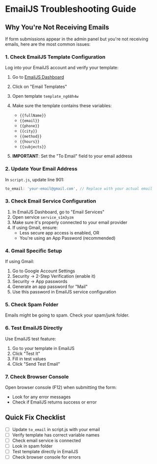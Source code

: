 # EmailJS Troubleshooting Guide

## Why You're Not Receiving Emails

If form submissions appear in the admin panel but you're not receiving emails, here are the most common issues:

### 1. **Check EmailJS Template Configuration**

Log into your EmailJS account and verify your template:

1. Go to [EmailJS Dashboard](https://dashboard.emailjs.com/)
2. Click on "Email Templates"
3. Open template `template_ng68h4w`
4. Make sure the template contains these variables:
   - `{{fullName}}`
   - `{{email}}`
   - `{{phone}}`
   - `{{city}}`
   - `{{method}}`
   - `{{hours}}`
   - `{{subjects}}`

5. **IMPORTANT**: Set the "To Email" field to your email address

### 2. **Update Your Email Address**

In `script.js`, update line 901:
```javascript
to_email: 'your-email@gmail.com', // Replace with your actual email
```

### 3. **Check Email Service Configuration**

1. In EmailJS Dashboard, go to "Email Services"
2. Open service `service_s1m3yzm`
3. Make sure it's properly connected to your email provider
4. If using Gmail, ensure:
   - Less secure app access is enabled, OR
   - You're using an App Password (recommended)

### 4. **Gmail Specific Setup**

If using Gmail:
1. Go to Google Account Settings
2. Security → 2-Step Verification (enable it)
3. Security → App passwords
4. Generate an app password for "Mail"
5. Use this password in EmailJS service configuration

### 5. **Check Spam Folder**

Emails might be going to spam. Check your spam/junk folder.

### 6. **Test EmailJS Directly**

Use EmailJS test feature:
1. Go to your template in EmailJS
2. Click "Test It"
3. Fill in test values
4. Click "Send Test Email"

### 7. **Check Browser Console**

Open browser console (F12) when submitting the form:
- Look for any error messages
- Check if EmailJS returns success or error

## Quick Fix Checklist

- [ ] Update `to_email` in script.js with your email
- [ ] Verify template has correct variable names
- [ ] Check email service is connected
- [ ] Look in spam folder
- [ ] Test template directly in EmailJS
- [ ] Check browser console for errors